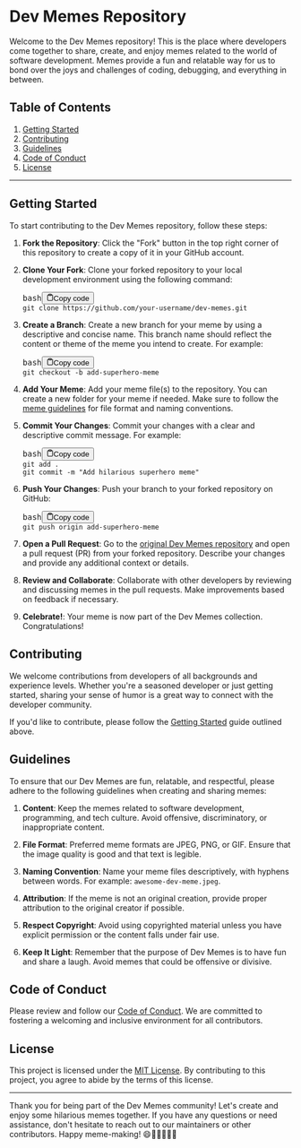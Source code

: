 <div class="markdown prose w-full break-words dark:prose-invert dark"><h1>Dev Memes Repository</h1><p>Welcome to the Dev Memes repository! This is the place where developers come together to share, create, and enjoy memes related to the world of software development. Memes provide a fun and relatable way for us to bond over the joys and challenges of coding, debugging, and everything in between.</p><h2>Table of Contents</h2><ol><li><a href="#getting-started" target="_new">Getting Started</a></li><li><a href="#contributing" target="_new">Contributing</a></li><li><a href="#guidelines" target="_new">Guidelines</a></li><li><a href="#code-of-conduct" target="_new">Code of Conduct</a></li><li><a href="#license" target="_new">License</a></li></ol><hr><h2>Getting Started</h2><p>To start contributing to the Dev Memes repository, follow these steps:</p><ol><li><p><strong>Fork the Repository</strong>: Click the "Fork" button in the top right corner of this repository to create a copy of it in your GitHub account.</p></li><li><p><strong>Clone Your Fork</strong>: Clone your forked repository to your local development environment using the following command:</p><pre><div class="bg-black rounded-md mb-4"><div class="flex items-center relative text-gray-200 bg-gray-800 px-4 py-2 text-xs font-sans justify-between rounded-t-md"><span>bash</span><button class="flex ml-auto gap-2"><svg stroke="currentColor" fill="none" stroke-width="2" viewBox="0 0 24 24" stroke-linecap="round" stroke-linejoin="round" class="h-4 w-4" height="1em" width="1em" xmlns="http://www.w3.org/2000/svg"><path d="M16 4h2a2 2 0 0 1 2 2v14a2 2 0 0 1-2 2H6a2 2 0 0 1-2-2V6a2 2 0 0 1 2-2h2"></path><rect x="8" y="2" width="8" height="4" rx="1" ry="1"></rect></svg>Copy code</button></div><div class="p-4 overflow-y-auto"><code class="!whitespace-pre hljs language-bash">git <span class="hljs-built_in">clone</span> https://github.com/your-username/dev-memes.git
</code></div></div></pre></li><li><p><strong>Create a Branch</strong>: Create a new branch for your meme by using a descriptive and concise name. This branch name should reflect the content or theme of the meme you intend to create. For example:</p><pre><div class="bg-black rounded-md mb-4"><div class="flex items-center relative text-gray-200 bg-gray-800 px-4 py-2 text-xs font-sans justify-between rounded-t-md"><span>bash</span><button class="flex ml-auto gap-2"><svg stroke="currentColor" fill="none" stroke-width="2" viewBox="0 0 24 24" stroke-linecap="round" stroke-linejoin="round" class="h-4 w-4" height="1em" width="1em" xmlns="http://www.w3.org/2000/svg"><path d="M16 4h2a2 2 0 0 1 2 2v14a2 2 0 0 1-2 2H6a2 2 0 0 1-2-2V6a2 2 0 0 1 2-2h2"></path><rect x="8" y="2" width="8" height="4" rx="1" ry="1"></rect></svg>Copy code</button></div><div class="p-4 overflow-y-auto"><code class="!whitespace-pre hljs language-bash">git checkout -b add-superhero-meme
</code></div></div></pre></li><li><p><strong>Add Your Meme</strong>: Add your meme file(s) to the repository. You can create a new folder for your meme if needed. Make sure to follow the <a href="#guidelines" target="_new">meme guidelines</a> for file format and naming conventions.</p></li><li><p><strong>Commit Your Changes</strong>: Commit your changes with a clear and descriptive commit message. For example:</p><pre><div class="bg-black rounded-md mb-4"><div class="flex items-center relative text-gray-200 bg-gray-800 px-4 py-2 text-xs font-sans justify-between rounded-t-md"><span>bash</span><button class="flex ml-auto gap-2"><svg stroke="currentColor" fill="none" stroke-width="2" viewBox="0 0 24 24" stroke-linecap="round" stroke-linejoin="round" class="h-4 w-4" height="1em" width="1em" xmlns="http://www.w3.org/2000/svg"><path d="M16 4h2a2 2 0 0 1 2 2v14a2 2 0 0 1-2 2H6a2 2 0 0 1-2-2V6a2 2 0 0 1 2-2h2"></path><rect x="8" y="2" width="8" height="4" rx="1" ry="1"></rect></svg>Copy code</button></div><div class="p-4 overflow-y-auto"><code class="!whitespace-pre hljs language-bash">git add .
git commit -m <span class="hljs-string">"Add hilarious superhero meme"</span>
</code></div></div></pre></li><li><p><strong>Push Your Changes</strong>: Push your branch to your forked repository on GitHub:</p><pre><div class="bg-black rounded-md mb-4"><div class="flex items-center relative text-gray-200 bg-gray-800 px-4 py-2 text-xs font-sans justify-between rounded-t-md"><span>bash</span><button class="flex ml-auto gap-2"><svg stroke="currentColor" fill="none" stroke-width="2" viewBox="0 0 24 24" stroke-linecap="round" stroke-linejoin="round" class="h-4 w-4" height="1em" width="1em" xmlns="http://www.w3.org/2000/svg"><path d="M16 4h2a2 2 0 0 1 2 2v14a2 2 0 0 1-2 2H6a2 2 0 0 1-2-2V6a2 2 0 0 1 2-2h2"></path><rect x="8" y="2" width="8" height="4" rx="1" ry="1"></rect></svg>Copy code</button></div><div class="p-4 overflow-y-auto"><code class="!whitespace-pre hljs language-bash">git push origin add-superhero-meme
</code></div></div></pre></li><li><p><strong>Open a Pull Request</strong>: Go to the <a href="https://github.com/devmemes/dev-memes" target="_new">original Dev Memes repository</a> and open a pull request (PR) from your forked repository. Describe your changes and provide any additional context or details.</p></li><li><p><strong>Review and Collaborate</strong>: Collaborate with other developers by reviewing and discussing memes in the pull requests. Make improvements based on feedback if necessary.</p></li><li><p><strong>Celebrate!</strong>: Your meme is now part of the Dev Memes collection. Congratulations!</p></li></ol><h2>Contributing</h2><p>We welcome contributions from developers of all backgrounds and experience levels. Whether you're a seasoned developer or just getting started, sharing your sense of humor is a great way to connect with the developer community.</p><p>If you'd like to contribute, please follow the <a href="#getting-started" target="_new">Getting Started</a> guide outlined above.</p><h2>Guidelines</h2><p>To ensure that our Dev Memes are fun, relatable, and respectful, please adhere to the following guidelines when creating and sharing memes:</p><ol><li><p><strong>Content</strong>: Keep the memes related to software development, programming, and tech culture. Avoid offensive, discriminatory, or inappropriate content.</p></li><li><p><strong>File Format</strong>: Preferred meme formats are JPEG, PNG, or GIF. Ensure that the image quality is good and that text is legible.</p></li><li><p><strong>Naming Convention</strong>: Name your meme files descriptively, with hyphens between words. For example: <code>awesome-dev-meme.jpeg</code>.</p></li><li><p><strong>Attribution</strong>: If the meme is not an original creation, provide proper attribution to the original creator if possible.</p></li><li><p><strong>Respect Copyright</strong>: Avoid using copyrighted material unless you have explicit permission or the content falls under fair use.</p></li><li><p><strong>Keep It Light</strong>: Remember that the purpose of Dev Memes is to have fun and share a laugh. Avoid memes that could be offensive or divisive.</p></li></ol><h2>Code of Conduct</h2><p>Please review and follow our <a href="CODE_OF_CONDUCT.md" target="_new">Code of Conduct</a>. We are committed to fostering a welcoming and inclusive environment for all contributors.</p><h2>License</h2><p>This project is licensed under the <a href="LICENSE" target="_new">MIT License</a>. By contributing to this project, you agree to abide by the terms of this license.</p><hr><p>Thank you for being part of the Dev Memes community! Let's create and enjoy some hilarious memes together. If you have any questions or need assistance, don't hesitate to reach out to our maintainers or other contributors. Happy meme-making! 😄👩&zwj;💻👨&zwj;💻🎉</p></div>
